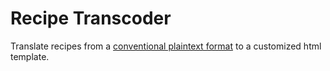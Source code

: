 # Recipe Transcoder

Translate recipes from a [conventional plaintext format](https://github.com/foodvibes/recipes) to a customized html template.

